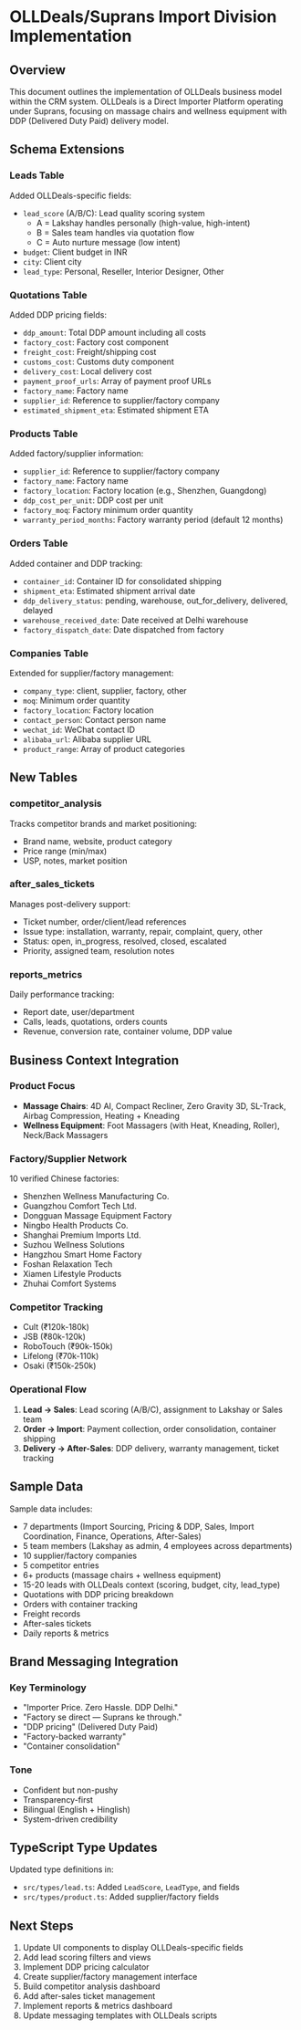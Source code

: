 # OLLDeals/Suprans Import Division Implementation

## Overview
This document outlines the implementation of OLLDeals business model within the CRM system. OLLDeals is a Direct Importer Platform operating under Suprans, focusing on massage chairs and wellness equipment with DDP (Delivered Duty Paid) delivery model.

## Schema Extensions

### Leads Table
Added OLLDeals-specific fields:
- `lead_score` (A/B/C): Lead quality scoring system
  - A = Lakshay handles personally (high-value, high-intent)
  - B = Sales team handles via quotation flow
  - C = Auto nurture message (low intent)
- `budget`: Client budget in INR
- `city`: Client city
- `lead_type`: Personal, Reseller, Interior Designer, Other

### Quotations Table
Added DDP pricing fields:
- `ddp_amount`: Total DDP amount including all costs
- `factory_cost`: Factory cost component
- `freight_cost`: Freight/shipping cost
- `customs_cost`: Customs duty component
- `delivery_cost`: Local delivery cost
- `payment_proof_urls`: Array of payment proof URLs
- `factory_name`: Factory name
- `supplier_id`: Reference to supplier/factory company
- `estimated_shipment_eta`: Estimated shipment ETA

### Products Table
Added factory/supplier information:
- `supplier_id`: Reference to supplier/factory company
- `factory_name`: Factory name
- `factory_location`: Factory location (e.g., Shenzhen, Guangdong)
- `ddp_cost_per_unit`: DDP cost per unit
- `factory_moq`: Factory minimum order quantity
- `warranty_period_months`: Factory warranty period (default 12 months)

### Orders Table
Added container and DDP tracking:
- `container_id`: Container ID for consolidated shipping
- `shipment_eta`: Estimated shipment arrival date
- `ddp_delivery_status`: pending, warehouse, out_for_delivery, delivered, delayed
- `warehouse_received_date`: Date received at Delhi warehouse
- `factory_dispatch_date`: Date dispatched from factory

### Companies Table
Extended for supplier/factory management:
- `company_type`: client, supplier, factory, other
- `moq`: Minimum order quantity
- `factory_location`: Factory location
- `contact_person`: Contact person name
- `wechat_id`: WeChat contact ID
- `alibaba_url`: Alibaba supplier URL
- `product_range`: Array of product categories

## New Tables

### competitor_analysis
Tracks competitor brands and market positioning:
- Brand name, website, product category
- Price range (min/max)
- USP, notes, market position

### after_sales_tickets
Manages post-delivery support:
- Ticket number, order/client/lead references
- Issue type: installation, warranty, repair, complaint, query, other
- Status: open, in_progress, resolved, closed, escalated
- Priority, assigned team, resolution notes

### reports_metrics
Daily performance tracking:
- Report date, user/department
- Calls, leads, quotations, orders counts
- Revenue, conversion rate, container volume, DDP value

## Business Context Integration

### Product Focus
- **Massage Chairs**: 4D AI, Compact Recliner, Zero Gravity 3D, SL-Track, Airbag Compression, Heating + Kneading
- **Wellness Equipment**: Foot Massagers (with Heat, Kneading, Roller), Neck/Back Massagers

### Factory/Supplier Network
10 verified Chinese factories:
- Shenzhen Wellness Manufacturing Co.
- Guangzhou Comfort Tech Ltd.
- Dongguan Massage Equipment Factory
- Ningbo Health Products Co.
- Shanghai Premium Imports Ltd.
- Suzhou Wellness Solutions
- Hangzhou Smart Home Factory
- Foshan Relaxation Tech
- Xiamen Lifestyle Products
- Zhuhai Comfort Systems

### Competitor Tracking
- Cult (₹120k-180k)
- JSB (₹80k-120k)
- RoboTouch (₹90k-150k)
- Lifelong (₹70k-110k)
- Osaki (₹150k-250k)

### Operational Flow
1. **Lead → Sales**: Lead scoring (A/B/C), assignment to Lakshay or Sales team
2. **Order → Import**: Payment collection, order consolidation, container shipping
3. **Delivery → After-Sales**: DDP delivery, warranty management, ticket tracking

## Sample Data

Sample data includes:
- 7 departments (Import Sourcing, Pricing & DDP, Sales, Import Coordination, Finance, Operations, After-Sales)
- 5 team members (Lakshay as admin, 4 employees across departments)
- 10 supplier/factory companies
- 5 competitor entries
- 6+ products (massage chairs + wellness equipment)
- 15-20 leads with OLLDeals context (scoring, budget, city, lead_type)
- Quotations with DDP pricing breakdown
- Orders with container tracking
- Freight records
- After-sales tickets
- Daily reports & metrics

## Brand Messaging Integration

### Key Terminology
- "Importer Price. Zero Hassle. DDP Delhi."
- "Factory se direct — Suprans ke through."
- "DDP pricing" (Delivered Duty Paid)
- "Factory-backed warranty"
- "Container consolidation"

### Tone
- Confident but non-pushy
- Transparency-first
- Bilingual (English + Hinglish)
- System-driven credibility

## TypeScript Type Updates

Updated type definitions in:
- `src/types/lead.ts`: Added `LeadScore`, `LeadType`, and fields
- `src/types/product.ts`: Added supplier/factory fields

## Next Steps

1. Update UI components to display OLLDeals-specific fields
2. Add lead scoring filters and views
3. Implement DDP pricing calculator
4. Create supplier/factory management interface
5. Build competitor analysis dashboard
6. Add after-sales ticket management
7. Implement reports & metrics dashboard
8. Update messaging templates with OLLDeals scripts

